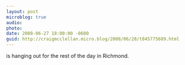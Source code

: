 ```yaml
---
layout: post
microblog: true
audio: 
photo: 
date: 2008-06-27 18:00:00 -0600
guid: http://craigmcclellan.micro.blog/2008/06/28/t845775689.html
---
```

is hanging out for the rest of the day in Richmond.
